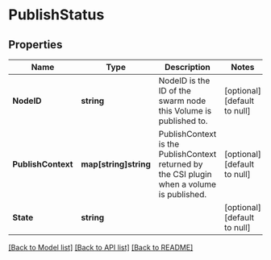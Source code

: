 # PublishStatus

## Properties
Name | Type | Description | Notes
------------ | ------------- | ------------- | -------------
**NodeID** | **string** | NodeID is the ID of the swarm node this Volume is published to. | [optional] [default to null]
**PublishContext** | **map[string]string** | PublishContext is the PublishContext returned by the CSI plugin when a volume is published. | [optional] [default to null]
**State** | **string** |  | [optional] [default to null]

[[Back to Model list]](../README.md#documentation-for-models) [[Back to API list]](../README.md#documentation-for-api-endpoints) [[Back to README]](../README.md)

